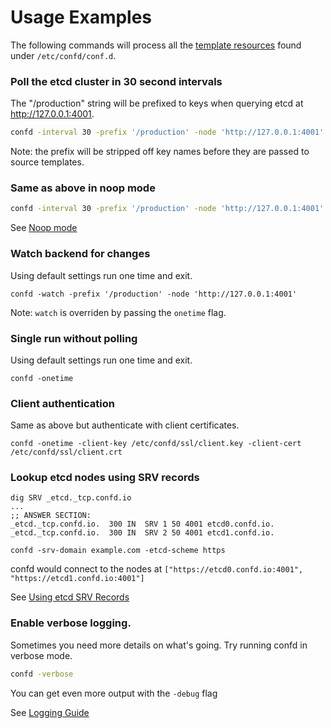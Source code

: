 # Usage Examples

The following commands will process all the [template resources](https://github.com/kelseyhightower/confd/wiki/Template-Resources) found under `/etc/confd/conf.d`.

### Poll the etcd cluster in 30 second intervals

The "/production" string will be prefixed to keys when querying etcd at http://127.0.0.1:4001.

```Bash
confd -interval 30 -prefix '/production' -node 'http://127.0.0.1:4001'
```

Note: the prefix will be stripped off key names before they are passed to source templates.

### Same as above in noop mode

```Bash
confd -interval 30 -prefix '/production' -node 'http://127.0.0.1:4001' -noop
```

See [Noop mode](noop-mode.md)

### Watch backend for changes

Using default settings run one time and exit.

```
confd -watch -prefix '/production' -node 'http://127.0.0.1:4001'
```

Note: `watch` is overriden by passing the `onetime` flag.

### Single run without polling

Using default settings run one time and exit.

```
confd -onetime
```

### Client authentication

Same as above but authenticate with client certificates.

```
confd -onetime -client-key /etc/confd/ssl/client.key -client-cert /etc/confd/ssl/client.crt
```

### Lookup etcd nodes using SRV records

```
dig SRV _etcd._tcp.confd.io
...
;; ANSWER SECTION:
_etcd._tcp.confd.io.  300 IN  SRV 1 50 4001 etcd0.confd.io.
_etcd._tcp.confd.io.  300 IN  SRV 2 50 4001 etcd1.confd.io.
```

```
confd -srv-domain example.com -etcd-scheme https
```

confd would connect to the nodes at `["https://etcd0.confd.io:4001", "https://etcd1.confd.io:4001"]`

See [Using etcd SRV Records](dns-srv-records.md)

### Enable verbose logging.

Sometimes you need more details on what's going. Try running confd in verbose mode.

```Bash
confd -verbose
```

You can get even more output with the `-debug` flag

See [Logging Guide](logging.md)
